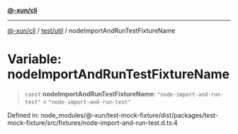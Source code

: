[**@-xun/cli**](../../../README.md)

***

[@-xun/cli](../../../README.md) / [test/util](../README.md) / nodeImportAndRunTestFixtureName

# Variable: nodeImportAndRunTestFixtureName

> `const` **nodeImportAndRunTestFixtureName**: `"node-import-and-run-test"` = `"node-import-and-run-test"`

Defined in: node\_modules/@-xun/test-mock-fixture/dist/packages/test-mock-fixture/src/fixtures/node-import-and-run-test.d.ts:4
